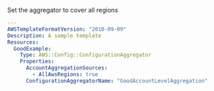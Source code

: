 
Set the aggregator to cover all regions

```yaml
---
AWSTemplateFormatVersion: "2010-09-09"
Description: A sample template
Resources:
  GoodExample:
    Type: AWS::Config::ConfigurationAggregator
    Properties:
      AccountAggregationSources:
        - AllAwsRegions: true
      ConfigurationAggregatorName: "GoodAccountLevelAggregation"
```
